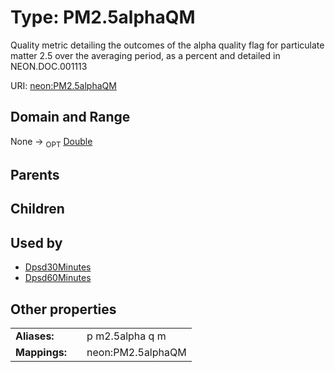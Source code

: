 
# Type: PM2.5alphaQM


Quality metric detailing the outcomes of the alpha quality flag for particulate matter 2.5 over the averaging period, as a percent and detailed in NEON.DOC.001113

URI: [neon:PM2.5alphaQM](https://data.neonscience.org/PM2.5alphaQM)


## Domain and Range

None ->  <sub>OPT</sub> [Double](types/Double.md)

## Parents


## Children


## Used by

 * [Dpsd30Minutes](Dpsd30Minutes.md)
 * [Dpsd60Minutes](Dpsd60Minutes.md)

## Other properties

|  |  |  |
| --- | --- | --- |
| **Aliases:** | | p m2.5alpha q m |
| **Mappings:** | | neon:PM2.5alphaQM |

